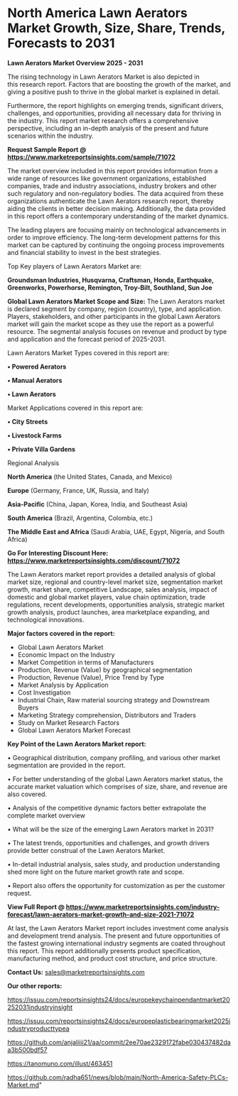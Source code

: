 # North America Lawn Aerators Market Growth, Size, Share, Trends, Forecasts to 2031

<Strong> Lawn Aerators Market Overview 2025 - 2031</strong>

The rising technology in Lawn Aerators Market is also depicted in this research report. Factors that are boosting the growth of the market, and giving a positive push to thrive in the global market is explained in detail.

Furthermore, the report highlights on emerging trends, significant drivers, challenges, and opportunities, providing all necessary data for thriving in the industry. This report market research offers a comprehensive perspective, including an in-depth analysis of the present and future scenarios within the industry.

<strong>Request Sample Report @ <a href=https://www.marketreportsinsights.com/sample/71072>https://www.marketreportsinsights.com/sample/71072</a></strong>

The market overview included in this report provides information from a wide range of resources like government organizations, established companies, trade and industry associations, industry brokers and other such regulatory and non-regulatory bodies. The data acquired from these organizations authenticate the Lawn Aerators research report, thereby aiding the clients in better decision making. Additionally, the data provided in this report offers a contemporary understanding of the market dynamics.

The leading players are focusing mainly on technological advancements in order to improve efficiency. The long-term development patterns for this market can be captured by continuing the ongoing process improvements and financial stability to invest in the best strategies.

Top Key players of Lawn Aerators Market are:

<strong>Groundsman Industries, Husqvarna, Craftsman, Honda, Earthquake, Greenworks, Powerhorse, Remington, Troy-Bilt, Southland, Sun Joe</strong>

<strong><b>Global Lawn Aerators Market Scope and Size:</b></strong>
The Lawn Aerators market is declared segment by company, region (country), type, and application. Players, stakeholders, and other participants in the global Lawn Aerators market will gain the market scope as they use the report as a powerful resource. The segmental analysis focuses on revenue and product by type and application and the forecast period of 2025-2031.

Lawn Aerators Market Types covered in this report are:

<strong>• Powered Aerators

• Manual Aerators

• Lawn Aerators</strong>

Market Applications covered in this report are:

<strong>• City Streets

• Livestock Farms

• Private Villa Gardens</strong> 

Regional Analysis

<strong>North America</strong> (the United States, Canada, and Mexico)

<strong>Europe</strong> (Germany, France, UK, Russia, and Italy)

<strong>Asia-Pacific</strong> (China, Japan, Korea, India, and Southeast Asia)

<strong>South America</strong> (Brazil, Argentina, Colombia, etc.)

<strong>The Middle East and Africa</strong> (Saudi Arabia, UAE, Egypt, Nigeria, and South Africa)

<strong>Go For Interesting Discount Here: <a href=https://www.marketreportsinsights.com/discount/71072>https://www.marketreportsinsights.com/discount/71072</a></strong>

The Lawn Aerators market report provides a detailed analysis of global market size, regional and country-level market size, segmentation market growth, market share, competitive Landscape, sales analysis, impact of domestic and global market players, value chain optimization, trade regulations, recent developments, opportunities analysis, strategic market growth analysis, product launches, area marketplace expanding, and technological innovations.

<strong><b>Major factors covered in the report:</b></strong>
<ul>
  <li>Global Lawn Aerators Market </li>
  <li>Economic Impact on the Industry</li>
  <li>Market Competition in terms of Manufacturers</li>
  <li>Production, Revenue (Value) by geographical segmentation</li>
  <li>Production, Revenue (Value), Price Trend by Type</li>
  <li>Market Analysis by Application</li>
  <li>Cost Investigation</li>
  <li>Industrial Chain, Raw material sourcing strategy and Downstream Buyers</li>
  <li>Marketing Strategy comprehension, Distributors and Traders</li>
  <li>Study on Market Research Factors</li>
  <li>Global Lawn Aerators Market Forecast</li>
</ul>

<strong><b>Key Point of the Lawn Aerators Market report:</b></strong>

• Geographical distribution, company profiling, and various other market segmentation are provided in the report.

• For better understanding of the global Lawn Aerators market status, the accurate market valuation which comprises of size, share, and revenue are also covered.

• Analysis of the competitive dynamic factors better extrapolate the complete market overview

• What will be the size of the emerging Lawn Aerators market in 2031?

• The latest trends, opportunities and challenges, and growth drivers provide better construal of the Lawn Aerators Market.

• In-detail industrial analysis, sales study, and production understanding shed more light on the future market growth rate and scope.

• Report also offers the opportunity for customization as per the customer request.

<strong><b>View Full Report @ <a href=https://www.marketreportsinsights.com/industry-forecast/lawn-aerators-market-growth-and-size-2021-71072>https://www.marketreportsinsights.com/industry-forecast/lawn-aerators-market-growth-and-size-2021-71072</a></b></strong>


At last, the Lawn Aerators Market report includes investment come analysis and development trend analysis. The present and future opportunities of the fastest growing international industry segments are coated throughout this report. This report additionally presents product specification, manufacturing method, and product cost structure, and price structure.

<strong>Contact Us:</strong>
sales@marketreportsinsights.com

<strong>Our other reports:</strong>

<a href=https://issuu.com/reportsinsights24/docs/europekeychainpendantmarket20252031industryinsight>https://issuu.com/reportsinsights24/docs/europekeychainpendantmarket20252031industryinsight</a>

<a href=https://issuu.com/reportsinsights24/docs/europeplasticbearingmarket2025industryproducttypea>https://issuu.com/reportsinsights24/docs/europeplasticbearingmarket2025industryproducttypea</a>

<a href=https://github.com/anjaliiii21/aa/commit/2ee70ae2329172fabe030437482daa3b500bdf57>https://github.com/anjaliiii21/aa/commit/2ee70ae2329172fabe030437482daa3b500bdf57</a>

<a href=https://tanomuno.com/illust/463451>https://tanomuno.com/illust/463451</a>

<a href=https://github.com/radha651/news/blob/main/North-America-Safety-PLCs-Market.md>https://github.com/radha651/news/blob/main/North-America-Safety-PLCs-Market.md</a>"
